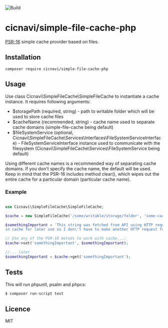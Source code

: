 ![Build](https://github.com/cicnavi/simple-file-cache-php/workflows/Build/badge.svg)

# cicnavi/simple-file-cache-php
[PSR-16](https://www.php-fig.org/psr/psr-16/) simple cache provider based on files.

## Installation
```shell script
composer require cicnavi/simple-file-cache-php
```

## Usage
Use class Cicnavi\SimpleFileCache\SimpleFileCache to instantiate a cache instance.
It requires following arguments:
* $storagePath (required, string) - path to writable folder which will be used to store cache files
* $cacheName (recommended, string) - cache name used to separate cache domains (simple-file-cache being default)
* $fileSystemService (optional, Cicnavi\SimpleFileCache\Services\Interfaces\FileSystemServiceInterface) - 
FileSystemServiceInterface instance used to communicate with the filesystem
(Cicnavi\SimpleFileCache\Services\FileSystemService being default)

Using different cache names is a recommended way of separating cache domains.
If you don't specify the cache name, the default will be used. Keep in mind that the PSR-16 includes method clear(),
which wipes out the entire cache for a particular domain (particular cache name).

### Example
```php

use Cicnavi\SimpleFileCache\SimpleFileCache;

$cache = new SimpleFileCache('/some/writable/storage/folder', 'some-cache-name');

$somethingImportant = 'This string was fetched from API using HTTP request, which is expensive. I\'ll store it 
in cache for later use so I don\'t have to make another HTTP request for the same thing';

// Use any of the PSR-16 metods to work with cache...:
$cache->set('somethingImportant', $somethingImportant);

//... later
$somethingImportant = $cache->get('somethingImportant');
```

## Tests
This will run phpunit, psalm and phpcs:
```bash
$ composer run-script test
```

## Licence
MIT